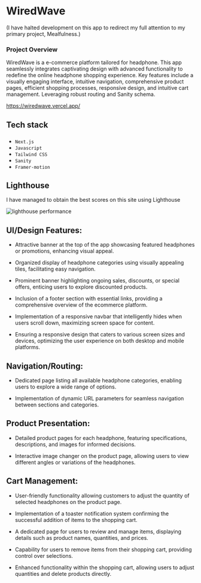
# WiredWave

(I have halted development on this app to redirect my full attention to my primary project, Mealfulness.)

### Project Overview

WiredWave is a e-commerce platform tailored for headphone. This app seamlessly integrates captivating design with advanced functionality to redefine the online headphone shopping experience. Key features include a visually engaging interface, intuitive navigation, comprehensive product pages, efficient shopping processes, responsive design, and intuitive cart management. Leveraging robust routing and Sanity schema.



https://wiredwave.vercel.app/

<h2 align="left">Tech stack</h2>

###

- `Next.js`
- `Javascript`
- `Tailwind CSS`
- `Sanity`
- `Framer-motion`

###



<h2 align="left">Lighthouse</h2>
I have managed to obtain the best scores on this site using Lighthouse

![lighthouse performance](https://i.imgur.com/L5BjVwr.png)




<h2 align="left">UI/Design Features:</h2>



   - Attractive banner at the top of the app showcasing featured headphones or promotions, enhancing visual appeal.

   - Organized display of headphone categories using visually appealing tiles, facilitating easy navigation.

   - Prominent banner highlighting ongoing sales, discounts, or special offers, enticing users to explore discounted products.

   - Inclusion of a footer section with essential links, providing a comprehensive overview of the ecommerce platform.

   - Implementation of a responsive navbar that intelligently hides when users scroll down, maximizing screen space for content.

   - Ensuring a responsive design that caters to various screen sizes and devices, optimizing the user experience on both desktop and mobile platforms.



<h2 align="left">Navigation/Routing:</h2>

   - Dedicated page listing all available headphone categories, enabling users to explore a wide range of options.

   - Implementation of dynamic URL parameters for seamless navigation between sections and categories.




<h2 align="left">Product Presentation:</h2>

   - Detailed product pages for each headphone, featuring specifications, descriptions, and images for informed decisions.

   - Interactive image changer on the product page, allowing users to view different angles or variations of the headphones.



<h2 align="left">Cart Management:</h2>

  - User-friendly functionality allowing customers to adjust the quantity of selected headphones on the product page.


  - Implementation of a toaster notification system confirming the successful addition of items to the shopping cart.

 
  - A dedicated page for users to review and manage items, displaying details such as product names, quantities, and prices.


  - Capability for users to remove items from their shopping cart, providing control over selections.


  - Enhanced functionality within the shopping cart, allowing users to adjust quantities and delete products directly.





